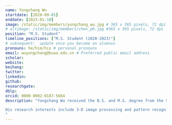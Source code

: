 ```yaml
---
name: Yongchang Wu
startdate: [2020-09-01]
enddate: [2023-01-10]
image: /static/img/members/yongchang_wu.jpg # 365 x 365 pixels, 72 dpi
# altimage: /static/img/members/chen_pb.jpg #365 x 365 pixels, 72 dpi
position: "M.S. Student"
timeline_positions: ["M.S. Student (2020-2023)"]
# subsequent:  update once you become an alumnus
pronouns: he/him/his # personal pronouns
email: wuyongchang@buaa.edu.cn # Preferred public email address
scholar: 
website: 
beihang:
twitter:
linkedin:
github: 
researchgate:
dblp: 
orcid: 0000-0002-0187-5664
description: "Yongchang Wu received the B.S. and M.S. degree from the School of Astronautics, Beihang University, Beijing, China, in 2020 and 2023, respectively.

His research interests include 3-D image processing and pattern recognition.
"
---
```

